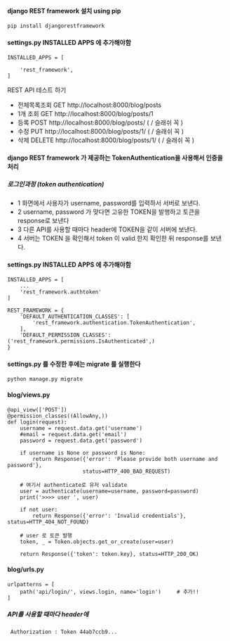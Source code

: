 
#### django REST framework 설치 using pip
```
pip install djangorestframework
```

#### settings.py INSTALLED APPS 에 추가해야함
```
INSTALLED_APPS = [

    'rest_framework',
]
```
REST API 테스트 하기
* 전체목록조회 GET http://localhost:8000/blog/posts
* 1개 조회 GET http://localhost:8000/blog/posts/1
* 등록 POST http://localhost:8000/blog/posts/  ( / 슬래쉬 꼭 )
* 수정 PUT http://localhost:8000/blog/posts/1/  ( / 슬래쉬 꼭 )
* 삭제 DELETE http://localhost:8000/blog/posts/1/ ( / 슬래쉬 꼭 )


#### django REST framework 가 제공하는 TokenAuthentication을 사용해서 인증을 처리

##### 로그인과정 (token authentication)
* 1 화면에서 사용자가 username, password를 입력하서 서버로 보낸다.
* 2 username, password 가 맞다면 고유한 TOKEN을 발행하고 토큰을 response로 보낸다
* 3 다른 API를 사용할 때마다 header에 TOKEN을 같이 서버에 보낸다.
* 4 서버는 TOKEN 을 확인해서 token 이 valid 한지 확인한 뒤 response를 보낸다.

#### settings.py INSTALLED APPS 에 추가해야함
```
INSTALLED_APPS = [
	...
    'rest_framework.authtoken'
]

REST_FRAMEWORK = {
    'DEFAULT_AUTHENTICATION_CLASSES': [
        'rest_framework.authentication.TokenAuthentication',
    ],
    'DEFAULT_PERMISSION_CLASSES': ('rest_framework.permissions.IsAuthenticated',)
}
```

#### settings.py 를 수정한 후에는 migrate 를 실행한다
```
python manage.py migrate
```

#### blog/views.py
```
@api_view(['POST'])
@permission_classes((AllowAny,))
def login(request):
    username = request.data.get('username')
    #email = request.data.get('email')
    password = request.data.get('password')

    if username is None or password is None:
        return Response({'error': 'Please provide both username and password'},
                        status=HTTP_400_BAD_REQUEST)

    # 여기서 authenticate로 유저 validate
    user = authenticate(username=username, password=password)
    print('>>>> user ', user)

    if not user:
        return Response({'error': 'Invalid credentials'}, status=HTTP_404_NOT_FOUND)

    # user 로 토큰 발행
    token, _ = Token.objects.get_or_create(user=user)

    return Response({'token': token.key}, status=HTTP_200_OK)
```

####  blog/urls.py
```
urlpatterns = [
	path('api/login/', views.login, name='login')     # 추가!!
]
```

#####  API를 사용할 때마다 header에
```
 Authorization : Token 44ab7ccb9...
```
